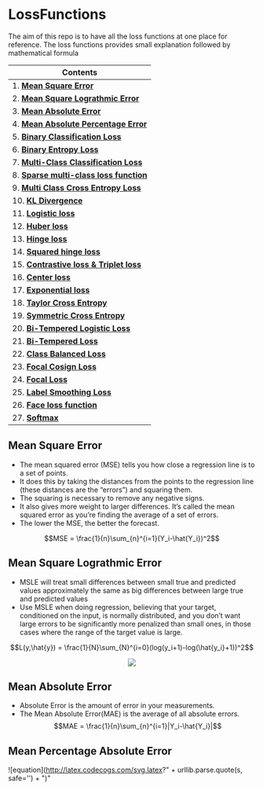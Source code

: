# LossFunctions

The aim of this repo is to have all the loss functions at one place for reference. The loss functions provides small explanation followed by mathematical formula


| Contents|
| ---------------------- |
| 1. [**Mean Square Error**](#mean-square-error) |
| 2. [**Mean Square Lograthmic Error**](#mean-square-lograthmic-error) |
| 3. [**Mean Absolute Error**](#mean-absolute-error) |
| 4. [**Mean Absolute Percentage Error**](#mean-absolute-percentage-error) |
| 5. [**Binary Classification Loss**]() |
| 6. [**Binary Entropy Loss**]() |
| 7. [**Multi-Class Classification Loss**]() |
| 8. [**Sparse multi-class loss function**]() |
| 9. [**Multi Class Cross Entropy Loss**]() |
| 10. [**KL Divergence**]() |
| 11. [**Logistic loss**]() |
| 12. [**Huber loss**]() |
| 13. [**Hinge loss**]() |
| 14. [**Squared hinge loss**]() |
| 15. [**Contrastive loss & Triplet loss**]() |
| 16. [**Center loss**]() |
| 17. [**Exponential loss**]() |
| 18. [**Taylor Cross Entropy**]() |
| 19. [**Symmetric Cross Entropy**]() |
| 20. [**Bi-Tempered Logistic Loss**]() |
| 21. [**Bi-Tempered Loss**]() |
| 22. [**Class Balanced Loss**]() |
| 23. [**Focal Cosign Loss**]() |
| 24. [**Focal Loss**]() |
| 25. [**Label Smoothing Loss**]() |
| 26. [**Face loss function**]() |
| 27. [**Softmax**]() |



## **Mean Square Error** ##
* The mean squared error (MSE) tells you how close a regression line is to a set of points. 
* It does this by taking the distances from the points to the regression line (these distances are the “errors”) and squaring them. 
* The squaring is necessary to remove any negative signs. 
* It also gives more weight to larger differences. It’s called the mean squared error as you’re finding the average of a set of errors. 
* The lower the MSE, the better the forecast.

$$MSE = \frac{1}{n}\sum_{n}^{i=1}(Y_i-\hat{Y_i})^2$$

## **Mean Square Lograthmic Error** ##
* MSLE will treat small differences between small true and predicted values approximately the same as big differences between large true and predicted values
* Use MSLE when doing regression, believing that your target, conditioned on the input, is normally distributed, and you don’t want large errors to be significantly more penalized than small ones, in those cases where the range of the target value is large.

$$L(y,\hat{y}) = \frac{1}{N}\sum_{N}^{i=0}(log(y_i+1)-log(\hat{y_i}+1))^2$$

<p align="center">
<img src="https://render.githubusercontent.com/render/math?math=L(y,\hat{y}) = \frac{1}{N}\sum_{N}^{i=0}(log(y_i+1)-log(\hat{y_i}+1))^2">
</p>


## **Mean Absolute Error** ##
* Absolute Error is the amount of error in your measurements.
* The Mean Absolute Error(MAE) is the average of all absolute errors.
$$MAE = \frac{1}{n}\sum_{n}^{i=1}|Y_i-\hat{Y_i}|$$


## **Mean Percentage Absolute Error** ##
![equation](http://latex.codecogs.com/svg.latex?" + urllib.parse.quote(s, safe='') + ")"